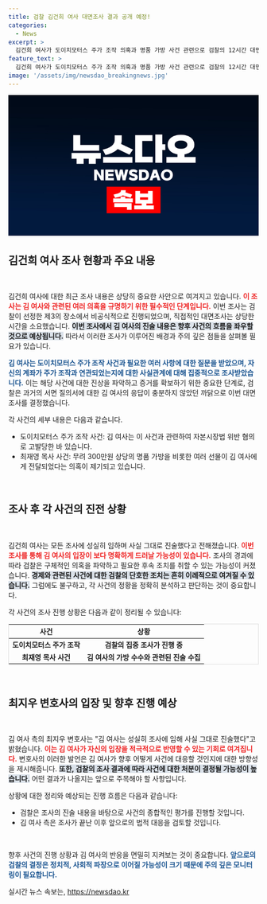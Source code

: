 ```yaml
---
title: 검찰 김건희 여사 대면조사 결과 공개 예정!
categories:
  - News
excerpt: >
  김건희 여사가 도이치모터스 주가 조작 의혹과 명품 가방 사건 관련으로 검찰의 12시간 대면 조사에 응했다. 사실 그대로 진술한 김 여사는 향후 처분 결과에 귀추를 주목받고 있다.
feature_text: >
  김건희 여사가 도이치모터스 주가 조작 의혹과 명품 가방 사건 관련으로 검찰의 12시간 대면 조사에 응했다. 사실 그대로 진술한 김 여사는 향후 처분 결과에 귀추를 주목받고 있다.
image: '/assets/img/newsdao_breakingnews.jpg'
---
```


<p><img src="/assets/img/newsdao_breakingnews.jpg" alt="koreaapp 속보" /></p>

<h2 data-ke-size="size26">김건희 여사 조사 현황과 주요 내용</h2>

<p data-ke-size="size16">&nbsp;</p>

<p>김건희 여사에 대한 최근 조사 내용은 상당히 중요한 사안으로 여겨지고 있습니다. <b><span style="color: #ee2323;">이 조사는 김 여사와 관련된 여러 의혹을 규명하기 위한 필수적인 단계입니다.</span></b> 이번 조사는 검찰이 선정한 제3의 장소에서 비공식적으로 진행되었으며, 직접적인 대면조사는 상당한 시간을 소요했습니다. <b><span style="background-color: #21538527;">이번 조사에서 김 여사의 진술 내용은 향후 사건의 흐름을 좌우할 것으로 예상됩니다.</span></b> 따라서 이러한 조사가 이루어진 배경과 주의 깊은 점들을 살펴볼 필요가 있습니다.</p>

<p><b><span style="color: #1a5490;">김 여사는 도이치모터스 주가 조작 사건과 필요한 여러 사항에 대한 질문을 받았으며, 자신의 계좌가 주가 조작과 연관되었는지에 대한 사실관계에 대해 집중적으로 조사받았습니다.</span></b> 이는 해당 사건에 대한 진상을 파악하고 증거를 확보하기 위한 중요한 단계로, 검찰은 과거의 서면 질의서에 대한 김 여사의 응답이 충분하지 않았던 까닭으로 이번 대면 조사를 결정했습니다.</p>

<p>각 사건의 세부 내용은 다음과 같습니다.</p>

<ul>
    <li>도이치모터스 주가 조작 사건: 김 여사는 이 사건과 관련하여 자본시장법 위반 혐의로 고발당한 바 있습니다.</li>
    <li>최재영 목사 사건: 무려 300만원 상당의 명품 가방을 비롯한 여러 선물이 김 여사에게 전달되었다는 의혹이 제기되고 있습니다.</li>
</ul>

<p data-ke-size="size16">&nbsp;</p>

<h2 data-ke-size="size26">조사 후 각 사건의 진전 상황</h2>

<p data-ke-size="size16">&nbsp;</p>

<p>김건희 여사는 모든 조사에 성실히 임하며 사실 그대로 진술했다고 전해졌습니다. <b><span style="color: #ee2323;">이번 조사를 통해 김 여사의 입장이 보다 명확하게 드러날 가능성이 있습니다.</span></b> 조사의 경과에 따라 검찰은 구체적인 의혹을 파악하고 필요한 후속 조치를 취할 수 있는 가능성이 커졌습니다. <b><span style="background-color: #21538527;">경제와 관련된 사건에 대한 검찰의 단호한 조치는 흔히 이례적으로 여겨질 수 있습니다.</span></b> 그럼에도 불구하고, 각 사건의 정황을 정확히 분석하고 판단하는 것이 중요합니다.</p>

<p>각 사건의 조사 진행 상황은 다음과 같이 정리될 수 있습니다:</p>

<table style="border: 1px solid #ddd; width: 100%;">
    <thead>
        <tr>
            <th style="text-align: center;">사건</th>
            <th style="text-align: center;">상황</th>
        </tr>
    </thead>
    <tbody>
        <tr>
            <td style="text-align: center; height: 17px;"><b>도이치모터스 주가 조작</b></td>
            <td style="text-align: center; height: 17px;"><b>검찰의 집중 조사가 진행 중</b></td>
        </tr>
        <tr>
            <td style="text-align: center; height: 17px;"><b>최재영 목사 사건</b></td>
            <td style="text-align: center; height: 17px;"><b>김 여사의 가방 수수와 관련된 진술 수집</b></td>
        </tr>
    </tbody>
</table>

<p data-ke-size="size16">&nbsp;</p>

<h2 data-ke-size="size26">최지우 변호사의 입장 및 향후 진행 예상</h2>

<p data-ke-size="size16">&nbsp;</p>

<p>김 여사 측의 최지우 변호사는 "김 여사는 성실히 조사에 임해 사실 그대로 진술했다"고 밝혔습니다. <b><span style="color: #ee2323;">이는 김 여사가 자신의 입장을 적극적으로 반영할 수 있는 기회로 여겨집니다.</span></b> 변호사의 이러한 발언은 김 여사가 향후 어떻게 사건에 대응할 것인지에 대한 방향성을 제시해줍니다. <b><span style="background-color: #21538527;">또한, 검찰의 조사 결과에 따라 사건에 대한 처분이 결정될 가능성이 높습니다.</span></b> 어떤 결과가 나올지는 앞으로 주목해야 할 사항입니다.</p>

<p>상황에 대한 정리와 예상되는 진행 흐름은 다음과 같습니다:</p>

<ul>
    <li>검찰은 조사의 진술 내용을 바탕으로 사건의 종합적인 평가를 진행할 것입니다.</li>
    <li>김 여사 측은 조사가 끝난 이후 앞으로의 법적 대응을 검토할 것입니다.</li>
</ul>

<p data-ke-size="size16">&nbsp;</p>

<p>향후 사건의 진행 상황과 김 여사의 반응을 면밀히 지켜보는 것이 중요합니다. <b><span style="color: #1a5490;">앞으로의 검찰의 결정은 정치적, 사회적 파장으로 이어질 가능성이 크기 때문에 주의 깊은 모니터링이 필요합니다.</span></b></p>
실시간 뉴스 속보는, <a href="https://newsdao.kr" rel="dofollow">https://newsdao.kr</a>


